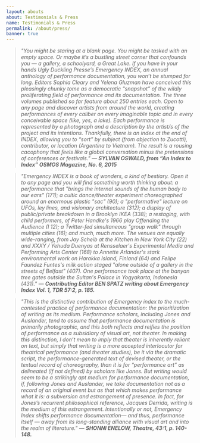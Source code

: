 ```yaml
---
layout: abouts
about: Testimonials & Press
name: Testimonials & Press
permalink: /about/press/
banner: true
---
```


>_"You might be staring at a blank page. You might be tasked with an empty space. Or maybe it’s a bustling street corner that confounds you — a gallery, a schoolyard, a Great Lake. If you have in your hands Ugly Duckling Presse’s Emergency INDEX, an annual anthology of performance documentation, you won’t be stumped for long. Editors Sophia Cleary and Yelena Gluzman have conceived this pleasingly chunky tome as a democratic “snapshot” of the wildly proliferating field of performance and its documentation. The three volumes published so far feature about 250 entries each. Open to any page and discover artists from around the world, creating performances of every caliber on every imaginable topic and in every conceivable space (like, yes, a lake). Each performance is represented by a photograph and a description by the artist/s of the project and its intentions. Thankfully, there is an index at the end of INDEX, allowing you to “sort” by subject (from abjection to Zucotti), contributor, or location (Argentina to Vietnam). The result is a rousing cacophony that feels like a global conversation minus the pretensions of conferences or festivals." — **SYLVAN OSWALD, from “An Index to Index” OSMOS Magazine, No. 6, 2015**_

>_"Emergency INDEX is a book of wonders, a kind of bestiary. Open it to any page and you will find something worth thinking about:  a performance that "brings the internal sounds of the human body to our ears" (171); a cultic dance/theater experiment choreographed around an enormous plastic "sac" (90); a "performative" lecture on UFOs, ley lines, and visionary architecture (312); a display of public/private breakdown in a Brooklyn IKEA (338); a restaging, with child performers, of Peter Handke's  1966 play Offending the Audience (I 12); a Twitter-fed simultaneous "group walk" through multiple cities (16); and  much, much  more. The  venues are equally wide-ranging, from Jay Scheib at the Kitchen in New York City (22) and XXXY / Yehuda Duenyas at Rensselaer's Experimental Media and Performing Arts Center (168) to Annette Arlander's stark environmental work on Harakka Island, Finland (64) and Felipe Faundez Funtes's milk action staged "alone outside of a gallery in the streets of Belfast" (407). One performance took place at the banyan tree gates outside the Sultan's Palace in Yogyakarta, Indonesia (431)." — **Contributing Editor BEN SPATZ writing about Emergency Index Vol. 1, TDR 57:2, p. 185.**_

>_"This is the distinctive contribution of Emergency index  to the much-contested practice of performance documentation: the prioritization of writing as its medium. Performance scholars, including Jones and Auslander, tend to assume that performance documentation is primarily photographic, and this both reflects and reifies the position of performance as a subsidiary of visual art, not theater. In making this distinction, I don’t mean to imply that theater is inherently reliant on text, but simply that writing is a more accepted interlocutor for theatrical performance (and theater studies), be it via the dramatic script, the performance-generated text of devised theater, or the textual record of choreography, than it is for “performance art” as delineated (if not defined) by scholars like Jones. But writing would seem to be a strikingly apt medium for performance documentation, if, following Jones and Auslander, we take documentation not as a record of an original event but as that which makes performance what it is: a subversion and estrangement of presence.  In fact, for Jones’s recurrent philosophical reference, Jacques Derrida, writing is the medium of this estrangement. Intentionally or not, Emergency Index shifts performance documentation— and thus, performance itself — away from its long-standing alliance with visual art and into the realm of literature." — **SHONNI ENELOW, Theatre, 43:1, p. 140-148.**_

<!--**Talk by others:**

[BEN SPATZ, TDR](http://www.emergencyindex.com/TDRReview.pdf)

[SHONNI ENELOW, THEATER](http://www.emergencyindex.com/TheaterReview.pdf)

[SYLVAN OSWALD, OSMOS](http://www.emergencyindex.com/EmergencyIndex_Gluzman_Interview_Osmos_Summer15%20(1).pdf)

**Talk by us:**

**Some articles about/on Emergency Index**

[DAVID MOSCOVICH, WHITEHOT MAGAZINE](https://whitehotmagazine.com/articles/index-volume-6-at-kitchen/4086)

[YELENA GLUZMAN, CONTEMPORARY THEATER RESEARCH](http://www.contemporarytheatrereview.org/2015/emergency-index/)

[YELENA GLUZMAN IN CONVERSATION WITH LYDIA BELL (INTERVIEW), MOVEMENT RESEARCH](http://www.movementresearch.org/criticalcorrespondence/blog/?p=4186)
-->

